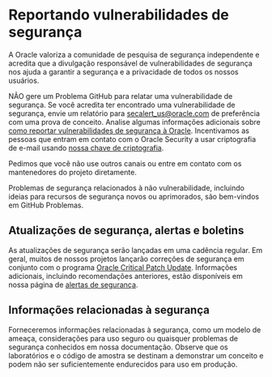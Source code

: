 # Reportando vulnerabilidades de segurança

A Oracle valoriza a comunidade de pesquisa de segurança independente e acredita que a divulgação responsável de vulnerabilidades de segurança nos ajuda a garantir a segurança e a privacidade de todos os nossos usuários.

NÃO gere um Problema GitHub para relatar uma vulnerabilidade de segurança. Se você acredita ter encontrado uma vulnerabilidade de segurança, envie um relatório para [secalert\_us@oracle.com](mailto:secalert_us@oracle.com) de preferência com uma prova de conceito. Analise algumas informações adicionais sobre [como reportar vulnerabilidades de segurança à Oracle](https://www.oracle.com/corporate/security-practices/assurance/vulnerability/reporting.html). Incentivamos as pessoas que entram em contato com o Oracle Security a usar criptografia de e-mail usando [nossa chave de criptografia](https://www.oracle.com/security-alerts/encryptionkey.html).

Pedimos que você não use outros canais ou entre em contato com os mantenedores do projeto diretamente.

Problemas de segurança relacionados à não vulnerabilidade, incluindo ideias para recursos de segurança novos ou aprimorados, são bem-vindos em GitHub Problemas.

## Atualizações de segurança, alertas e boletins

As atualizações de segurança serão lançadas em uma cadência regular. Em geral, muitos de nossos projetos lançarão correções de segurança em conjunto com o programa [Oracle Critical Patch Update](https://www.oracle.com/security-alerts/encryptionkey.html). Informações adicionais, incluindo recomendações anteriores, estão disponíveis em nossa página de [alertas de segurança](https://www.oracle.com/security-alerts/).

## Informações relacionadas à segurança

Forneceremos informações relacionadas à segurança, como um modelo de ameaça, considerações para uso seguro ou quaisquer problemas de segurança conhecidos em nossa documentação. Observe que os laboratórios e o código de amostra se destinam a demonstrar um conceito e podem não ser suficientemente endurecidos para uso em produção.